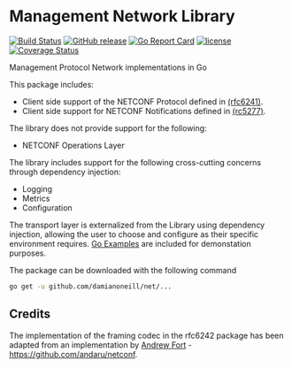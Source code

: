 # Management Network Library

[![Build Status](https://travis-ci.org/damianoneill/net.svg?branch=master)](https://travis-ci.org/damianoneill/net)
[![GitHub release](https://img.shields.io/github/release/damianoneill/net.svg)](https://github.com/damianoneill/net/releases)
[![Go Report Card](https://goreportcard.com/badge/damianoneill/net)](http://goreportcard.com/report/damianoneill/net)
[![license](https://img.shields.io/github/license/damianoneill/net.svg)](https://github.com/damianoneill/net/blob/master/LICENSE)
[![Coverage Status](https://coveralls.io/repos/github/damianoneill/net/badge.svg?branch=master)](https://coveralls.io/github/damianoneill/net?branch=master)

Management Protocol Network implementations in Go

This package includes:

* Client side support of the NETCONF Protocol defined in [(rfc6241)](https://tools.ietf.org/html/rfc6241).
* Client side support for NETCONF Notifications defined in [(rc5277)](https://tools.ietf.org/html/rfc5277).

The library does not provide support for the following:

* NETCONF Operations Layer

The library includes support for the following cross-cutting concerns through dependency injection:

* Logging
* Metrics
* Configuration

The transport layer is externalized from the Library using dependency injection, allowing the user to choose and configure as their specific environment requires.  [Go Examples]() are included for demonstation purposes.

The package can be downloaded with the following command

```bash
go get -u github.com/damianoneill/net/...
```
## Credits

The implementation of the framing codec in the rfc6242 package has been adapted from an implementation by [Andrew Fort](https://github.com/andaru) - https://github.com/andaru/netconf.